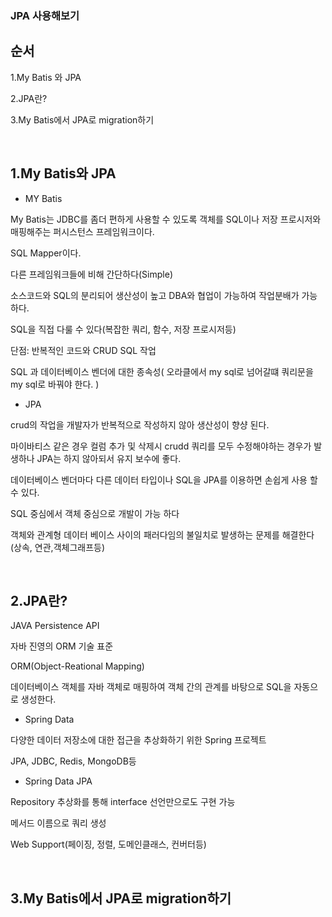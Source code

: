 ### JPA 사용해보기

순서
---

1.My Batis 와 JPA

2.JPA란?

3.My Batis에서 JPA로 migration하기

&nbsp;

1.My Batis와 JPA
---

- MY Batis

My Batis는 JDBC를 좀더 편하게 사용할 수 있도록 객체를 SQL이나 저장 프로시저와 매핑해주는 퍼시스턴스 프레임워크이다.

SQL Mapper이다.


다른 프레임워크들에 비해 간단하다(Simple)

소스코드와 SQL의 분리되어 생산성이 높고 DBA와 협업이 가능하여 작업분배가 가능하다.

SQL을 직접 다룰 수 있다(복잡한 쿼리, 함수, 저장 프로시저등)



단점: 반복적인 코드와 CRUD SQL 작업

SQL 과 데이터베이스 벤더에 대한 종속성( 오라클에서 my sql로 넘어갈떄 쿼리문을 my sql로 바꿔야 한다. )


- JPA 

crud의 작업을 개발자가 반복적으로 작성하지 않아 생산성이 향샹 된다.

마이바티스 같은 경우 컬럼 추가 및 삭제시 crudd 쿼리를 모두 수정해야하는 경우가 발생하나 JPA는 하지 않아되서 유지 보수에 좋다.

데이터베이스 벤더마다 다른 데이터 타입이나 SQL을 JPA를 이용하면 손쉽게 사용 할 수 있다.

SQL 중심에서 객체 중심으로 개발이 가능 하다

객체와 관계형 데이터 베이스 사이의 패러다임의 불일치로 발생하는 문제를 해결한다(상속, 연관,객체그래프등)

&nbsp;

2.JPA란?
---

JAVA Persistence API

자바 진영의 ORM 기술 표준

ORM(Object-Reational Mapping)

데이터베이스 객체를 자바 객체로 매핑하여 객체 간의 관계를 바탕으로 SQL을 자동으로 생성한다.

- Spring Data

다양한 데이터 저장소에 대한 접근을 추상화하기 위한 Spring 프로젝트

JPA, JDBC, Redis, MongoDB등

- Spring Data JPA

Repository 추상화를 통해 interface 선언만으로도 구현 가능

메서드 이름으로 쿼리 생성

Web Support(페이징, 정렬, 도메인클래스, 컨버터등)


&nbsp;

3.My Batis에서 JPA로 migration하기
---

